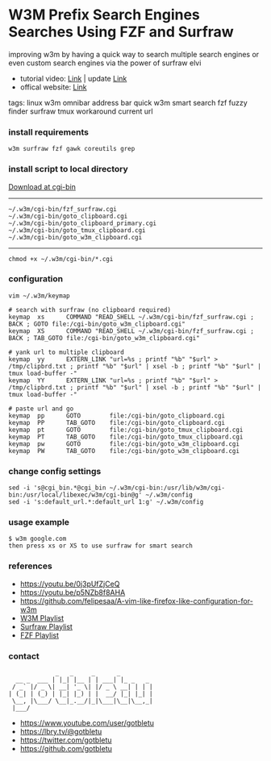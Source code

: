 # W3M Prefix Search Engines Searches Using FZF and Surfraw
improving w3m by having a quick way to search multiple search engines or even custom search engines via the power of surfraw elvi

* tutorial video: [Link](https://youtu.be/p5NZb8f8AHA) | update [Link](https://youtu.be/0j3pUfZjCeQ)
* offical website: [Link](https://www.youtube.com/user/gotbletu)

tags: linux w3m omnibar address bar quick w3m smart search fzf fuzzy finder surfraw tmux workaround current url

### install requirements
    w3m surfraw fzf gawk coreutils grep
    
### install script to local directory
[Download at cgi-bin](w3m_plugins/cgi-bin)
    
---- 
    
    ~/.w3m/cgi-bin/fzf_surfraw.cgi
    ~/.w3m/cgi-bin/goto_clipboard.cgi
    ~/.w3m/cgi-bin/goto_clipboard_primary.cgi
    ~/.w3m/cgi-bin/goto_tmux_clipboard.cgi
    ~/.w3m/cgi-bin/goto_w3m_clipboard.cgi
    
---- 
    chmod +x ~/.w3m/cgi-bin/*.cgi

### configuration
    vim ~/.w3m/keymap
    
    # search with surfraw (no clipboard required)
    keymap  xs      COMMAND "READ_SHELL ~/.w3m/cgi-bin/fzf_surfraw.cgi ; BACK ; GOTO file:/cgi-bin/goto_w3m_clipboard.cgi"
    keymap  XS      COMMAND "READ_SHELL ~/.w3m/cgi-bin/fzf_surfraw.cgi ; BACK ; TAB_GOTO file:/cgi-bin/goto_w3m_clipboard.cgi"
    
    # yank url to multiple clipboard
    keymap  yy      EXTERN_LINK "url=%s ; printf "%b" "$url" > /tmp/clipbrd.txt ; printf "%b" "$url" | xsel -b ; printf "%b" "$url" | tmux load-buffer -"
    keymap  YY      EXTERN_LINK "url=%s ; printf "%b" "$url" > /tmp/clipbrd.txt ; printf "%b" "$url" | xsel -b ; printf "%b" "$url" | tmux load-buffer -"
    
    # paste url and go
    keymap  pp      GOTO        file:/cgi-bin/goto_clipboard.cgi
    keymap  PP      TAB_GOTO    file:/cgi-bin/goto_clipboard.cgi
    keymap  pt      GOTO        file:/cgi-bin/goto_tmux_clipboard.cgi
    keymap  PT      TAB_GOTO    file:/cgi-bin/goto_tmux_clipboard.cgi
    keymap  pw      GOTO        file:/cgi-bin/goto_w3m_clipboard.cgi
    keymap  PW      TAB_GOTO    file:/cgi-bin/goto_w3m_clipboard.cgi
    
### change config settings
    sed -i 's@cgi_bin.*@cgi_bin ~/.w3m/cgi-bin:/usr/lib/w3m/cgi-bin:/usr/local/libexec/w3m/cgi-bin@g' ~/.w3m/config
    sed -i 's:default_url.*:default_url 1:g' ~/.w3m/config

### usage example
    $ w3m google.com
    then press xs or XS to use surfraw for smart search

### references
- https://youtu.be/0j3pUfZjCeQ
- https://youtu.be/p5NZb8f8AHA
- https://github.com/felipesaa/A-vim-like-firefox-like-configuration-for-w3m
- [W3M Playlist](https://www.youtube.com/playlist?list=PLqv94xWU9zZ35Yv0s6zMID5JoS8qu19Kh)
- [Surfraw Playlist](https://www.youtube.com/playlist?list=PLqv94xWU9zZ2e-lDbmBpdASA6A6JF4Nyz)
- [FZF Playlist](https://www.youtube.com/playlist?list=PLqv94xWU9zZ2fMsMMDF4PjtNHCeBFbggD)

### contact

                 _   _     _      _
      __ _  ___ | |_| |__ | | ___| |_ _   _
     / _` |/ _ \| __| '_ \| |/ _ \ __| | | |
    | (_| | (_) | |_| |_) | |  __/ |_| |_| |
     \__, |\___/ \__|_.__/|_|\___|\__|\__,_|
     |___/

- https://www.youtube.com/user/gotbletu
- https://lbry.tv/@gotbletu
- https://twitter.com/gotbletu
- https://github.com/gotbletu
